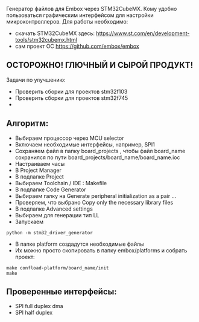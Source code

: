 Генератор файлов для Embox через STM32CubeMX. Кому удобно пользоваться графическим интерфейсом для настройки микроконтроллеров.
Для работы необходимо:
* скачать STM32CubeMX здесь: https://www.st.com/en/development-tools/stm32cubemx.html
* сам проект ОС https://github.com/embox/embox

ОСТОРОЖНО! ГЛЮЧНЫЙ И СЫРОЙ ПРОДУКТ!
-----------------
Задачи по улучшению:
* Проверить сборки для проектов stm32f103
* Проверить сборки для проектов stm32f745
* 

Алгоритм:
-------------------
* Выбираем процессор через MCU selector
* Включаем необходимые интерфейсы, например, SPI1
* Сохраняем файл в папку board_projects , чтобы файл board_name сохранился по пути board_projects/board_name/board_name.ioc
* Настраиваем часы 
* В Project Manager
* В подпапке Project
* Выбираем Toolchain / IDE : Makefile
* В подпапке Code Generator
* Выбираем галку на Generate peripheral initialization as a pair ...
* Проверяем, что выбрано Copy only the necessary library files
* В подпапке Advanced settings 
* Выбираем для генерации тип LL
* Запускаем 
```
python -m stm32_driver_generator
```
* В папке platform создадутся необходимые файлы
* Их можно просто скопировать в папку embox/platforms и собрать проект:
```
make confload-platform/board_name/init
make 
```

Проверенные интерфейсы:
-------------------
* SPI full duplex dma
* SPI half duplex
